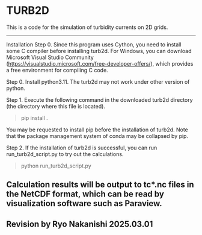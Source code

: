 TURB2D
========================

This is a code for the simulation of turbidity currents on 2D grids.

---------------
Installation
Step 0. Since this program uses Cython, you need to install some C compiler before installing turb2d. For Windows, you can download Microsoft Visual Studio Community (https://visualstudio.microsoft.com/free-developer-offers/), which provides a free environment for compiling C code.


Step 0. Install python3.11. The turb2d may not work under other version of python.

Step 1. Execute the following command in the downloaded turb2d directory (the directory where this file is located).

> pip install .

You may be requested to install pip before the installation of turb2d. Note that the package management system of conda may be collapsed by pip.

Step 2. If the installation of turb2d is successful, you can run run_turb2d_script.py to try out the calculations. 

> python run_turb2d_script.py

Calculation results will be output to tc*.nc files in the NetCDF format, which can be read by visualization software such as Paraview.
---------------
## Revision by Ryo Nakanishi 2025.03.01

#